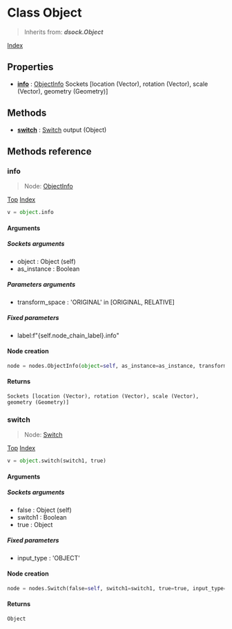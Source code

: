 
# Class Object

> Inherits from: ***dsock.Object***


[Index](/docs/index.md)

## Properties



- [**info**](#info) : [ObjectInfo](../nodes/ObjectInfo.md) Sockets      [location (Vector), rotation (Vector), scale (Vector), geometry (Geometry)]



## Methods



- [**switch**](#switch) : [Switch](../nodes/Switch.md) output (Object)



## Methods reference


### info

> Node: [ObjectInfo](../nodes/{self.node_name}.md)


[Top](#class-object) [Index](/docs/index.md)

```python
v = object.info
```


#### Arguments


##### Sockets arguments



- object : Object (self)
- as_instance : Boolean



##### Parameters arguments



- transform_space : 'ORIGINAL' in [ORIGINAL, RELATIVE]



##### Fixed parameters



- label:f"{self.node_chain_label}.info"



#### Node creation


```python
node = nodes.ObjectInfo(object=self, as_instance=as_instance, transform_space=transform_space, label=f"{self.node_chain_label}.info")
```


#### Returns

    Sockets [location (Vector), rotation (Vector), scale (Vector), geometry (Geometry)]

### switch

> Node: [Switch](../nodes/{self.node_name}.md)


[Top](#class-object) [Index](/docs/index.md)

```python
v = object.switch(switch1, true)
```


#### Arguments


##### Sockets arguments



- false : Object (self)
- switch1 : Boolean
- true : Object



##### Fixed parameters



- input_type : 'OBJECT'



#### Node creation


```python
node = nodes.Switch(false=self, switch1=switch1, true=true, input_type='OBJECT')
```


#### Returns

    Object
